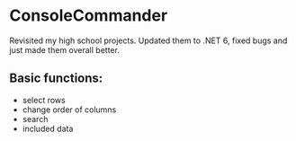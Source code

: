 # ConsoleCommander
Revisited my high school projects. Updated them to .NET 6, fixed bugs and just made them overall better.

## Basic functions:
- select rows
- change order of columns
- search
- included data
